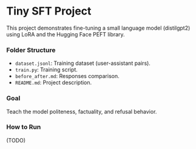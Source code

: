 # Tiny SFT Project

This project demonstrates fine-tuning a small language model (distilgpt2) using LoRA and the Hugging Face PEFT library. 

### Folder Structure
- `dataset.jsonl`: Training dataset (user-assistant pairs).
- `train.py`: Training script.
- `before_after.md`: Responses comparison.
- `README.md`: Project description.

### Goal
Teach the model politeness, factuality, and refusal behavior.

### How to Run
(TODO)

